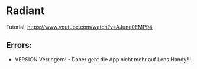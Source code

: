 # Radiant

Tutorial: https://www.youtube.com/watch?v=AJune0EMP94

## Errors:
 - VERSION Verringern! - Daher geht die App nicht mehr auf Lens Handy!!!
